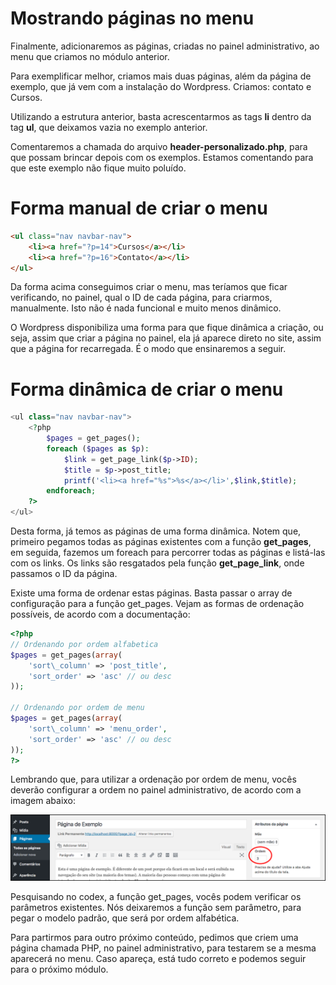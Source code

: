 # Mostrando páginas no menu

Finalmente, adicionaremos as páginas, criadas no painel administrativo, ao menu que criamos no módulo anterior.

Para exemplificar melhor, criamos mais duas páginas, além da página de exemplo, que já vem com a instalação do Wordpress. Criamos: contato e Cursos.

Utilizando a estrutura anterior, basta acrescentarmos as tags **li** dentro da tag **ul**, que deixamos vazia no exemplo anterior.

Comentaremos a chamada do arquivo **header-personalizado.php**, para que  possam brincar depois com os exemplos. Estamos comentando para que este exemplo não fique muito poluído.

# Forma manual de criar o menu

```html
<ul class="nav navbar-nav">
    <li><a href="?p=14">Cursos</a></li>
    <li><a href="?p=16">Contato</a></li>
</ul>
```

Da forma acima conseguimos criar o menu, mas teríamos que ficar verificando, no painel, qual o ID de cada página, para criarmos, manualmente. Isto não é nada funcional e muito menos dinâmico.

O Wordpress disponibiliza uma forma para que fique dinâmica a criação, ou seja, assim que criar a página no painel, ela já aparece direto no site, assim que a página for recarregada. É o modo que ensinaremos a seguir.

# Forma dinâmica de criar o menu

```php
<ul class="nav navbar-nav">
    <?php
        $pages = get_pages();
        foreach ($pages as $p):
            $link = get_page_link($p->ID);
            $title = $p->post_title;
            printf('<li><a href="%s">%s</a></li>',$link,$title);
        endforeach;
    ?>
</ul>
```

Desta forma, já temos as páginas de uma forma dinâmica. Notem que, primeiro pegamos todas as páginas existentes com a função **get\_pages**, em seguida, fazemos um foreach para percorrer todas as páginas e listá-las com os links. Os links são resgatados pela função **get\_page_link**, onde passamos o ID da página.

Existe uma forma de ordenar estas páginas. Basta passar o array de configuração para a função get_pages. Vejam as formas de ordenação possíveis, de acordo com a documentação:

```php
<?php
// Ordenando por ordem alfabetica
$pages = get_pages(array(
    'sort\_column' => 'post_title',
    'sort_order' => 'asc' // ou desc
));

// Ordenando por ordem de menu
$pages = get_pages(array(
    'sort\_column' => 'menu_order',
    'sort_order' => 'asc' // ou desc
));
?>
```

Lembrando que, para utilizar a ordenação por ordem de menu, vocês deverão configurar a ordem no painel administrativo, de acordo com a imagem abaixo:

![wp_menu_order_pages](./images/wp_menu_order_pages.png "wp_menu_order_pages")

Pesquisando no codex, a função get_pages, vocês podem verificar os  parâmetros existentes. Nós deixaremos a função sem parâmetro, para pegar o modelo padrão, que será por ordem alfabética.

Para partirmos para outro próximo conteúdo, pedimos que criem uma página chamada PHP, no painel administrativo, para testarem se a mesma aparecerá no menu. Caso apareça, está tudo correto e podemos seguir para o próximo módulo.